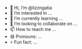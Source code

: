 - 👋 Hi, I’m @lizzngatia
- 👀 I’m interested in ...
- 🌱 I’m currently learning ...
- 💞️ I’m looking to collaborate on ...
- 📫 How to reach me ...
- 😄 Pronouns: ...
- ⚡ Fun fact: ...

<!---
lizzngatia/lizzngatia is a ✨ special ✨ repository because its `README.md` (this file) appears on your GitHub profile.
You can click the Preview link to take a look at your changes.
--->
